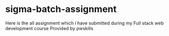# sigma-batch-assignment
Here is the all assignment which i have submitted during my Full stack web development course Provided by pwskills
